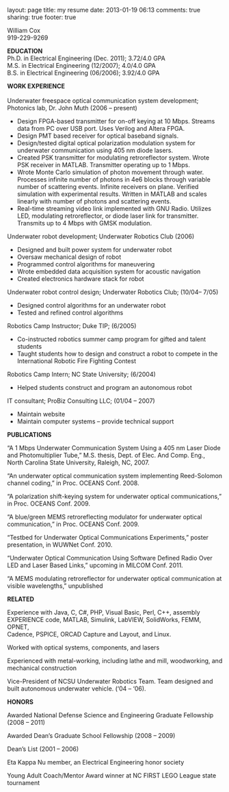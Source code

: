 layout: page
title: my resume
date: 2013-01-19 06:13
comments: true
sharing: true
footer: true

<p>William Cox<br />919-229-9269</p>
<p><strong>EDUCATION </strong><br />Ph.D. in Electrical Engineering (Dec. 2011); 3.72/4.0 GPA<br />M.S. in Electrical Engineering (12/2007); 4.0/4.0 GPA<br />B.S. in Electrical Engineering (06/2006); 3.92/4.0 GPA</p>
<p><strong>WORK EXPERIENCE<br /></strong><br />Underwater freespace optical communication system development;<br />Photonics lab, Dr. John Muth (2006 &ndash; present)</p>
<ul>
<li>Design FPGA-based transmitter for on-off keying at 10 Mbps. Streams data from PC over USB port. Uses Verilog and Altera FPGA.</li>
<li>Design PMT based receiver for optical baseband signals.</li>
<li>Design/tested digital optical polarization modulation system for underwater communication using 405 nm diode lasers.</li>
<li>Created PSK transmitter for modulating retroreflector system. Wrote PSK receiver in MATLAB. Transmitter operating up to 1 Mbps.</li>
<li>Wrote Monte Carlo simulation of photon movement through water. Processes infinite number of photons in 4e6 blocks through variable number of scattering events. Infinite receivers on plane. Verified simulation with experimental results. Written in MATLAB and scales linearly with number of photons and scattering events.&nbsp;</li>
<li>Real-time streaming video link implemented with GNU Radio. Utilizes LED, modulating retroreflector, or diode laser link for transmitter. Transmits up to 4 Mbps with GMSK modulation.</li>
</ul>
<p>Underwater robot development; Underwater Robotics Club (2006)</p>
<ul>
<li>Designed and built power system for underwater robot</li>
<li>Oversaw mechanical design of robot</li>
<li>Programmed control algorithms for maneuvering</li>
<li>Wrote embedded data acquisition system for acoustic navigation</li>
<li>Created electronics hardware stack for robot</li>
</ul>
<p>Underwater robot control design; Underwater Robotics Club; (10/04&ndash; 7/05)</p>
<ul>
<li>Designed control algorithms for an underwater robot</li>
<li>Tested and refined control algorithms</li>
</ul>
<p>Robotics Camp Instructor; Duke TIP; (6/2005)</p>
<ul>
<li>Co-instructed robotics summer camp program for gifted and talent students</li>
<li>Taught students how to design and construct a robot to compete in the International Robotic Fire Fighting Contest</li>
</ul>
<p>Robotics Camp Intern; NC State University; (6/2004)</p>
<ul>
<li>Helped students construct and program an autonomous robot</li>
</ul>
<p>IT consultant; ProBiz Consulting LLC; (01/04 &ndash; 2007)</p>
<ul>
<li>Maintain website</li>
<li>Maintain computer systems &ndash; provide technical support</li>
</ul>
<p><strong>PUBLICATIONS</strong></p>
<p>&ldquo;A 1 Mbps Underwater Communication System Using a 405 nm Laser Diode<br />and Photomultiplier Tube,&rdquo; M.S. thesis, Dept. of Elec. And Comp. Eng., North Carolina State University, Raleigh, NC, 2007.</p>
<p>&ldquo;An underwater optical communication system implementing Reed-Solomon channel coding,&rdquo; in Proc. OCEANS Conf. 2008.</p>
<p>&ldquo;A polarization shift-keying system for underwater optical communications,&rdquo; in Proc. OCEANS Conf. 2009.</p>
<p>&ldquo;A blue/green MEMS retroreflecting modulator for underwater optical communication,&rdquo; in Proc. OCEANS Conf. 2009.</p>
<p>&ldquo;Testbed for Underwater Optical Communications Experiments,&rdquo; poster presentation, in WUWNet Conf. 2010.</p>
<p>&ldquo;Underwater Optical Communication Using Software Defined Radio Over LED and Laser Based Links,&rdquo; upcoming in MILCOM Conf. 2011.</p>
<p>&ldquo;A MEMS modulating retroreflector for underwater optical communication at visible wavelengths,&rdquo; unpublished</p>
<p><strong>RELATED</strong></p>
<p>Experience with Java, C, C#, PHP, Visual Basic, Perl, C++, assembly EXPERIENCE code, MATLAB, Simulink, LabVIEW, SolidWorks, FEMM, OPNET,<br />Cadence, PSPICE, ORCAD Capture and Layout, and Linux.</p>
<p>Worked with optical systems, components, and lasers</p>
<p>Experienced with metal-working, including lathe and mill, woodworking, and mechanical construction</p>
<p>Vice-President of NCSU Underwater Robotics Team. Team designed and built autonomous underwater vehicle. (&lsquo;04 &ndash; &lsquo;06).</p>
<p><strong>HONORS</strong></p>
<p>Awarded National Defense Science and Engineering Graduate Fellowship (2008 &ndash; 2011)</p>
<p>Awarded Dean&rsquo;s Graduate School Fellowship (2008 &ndash; 2009)</p>
<p>Dean&rsquo;s List (2001 &ndash; 2006)</p>
<p>Eta Kappa Nu member, an Electrical Engineering honor society</p>
<p>Young Adult Coach/Mentor Award winner at NC FIRST LEGO League state tournament</p>
<p>
<script src="http://platform.linkedin.com/in.js" type="text/javascript"></script>
<script type="text/javascript" data-id="http://www.linkedin.com/in/williamcox" data-format="inline"></script>
</p>